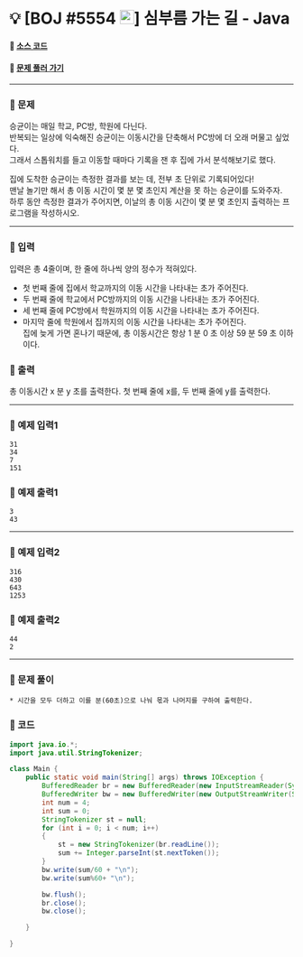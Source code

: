  # 💡 [BOJ #5554 <img src="https://d2gd6pc034wcta.cloudfront.net/tier/1-a.svg" width="25" height="25">]  심부름 가는 길 - Java 
#### :link: [소스 코드](https://github.com/nexusgh12/Algorithm/blob/main/BOJ_5554/BOJ_5554.java)  
#### :link: [문제 풀러 가기](https://www.acmicpc.net/problem/5554)

***
### :seedling: 문제
승균이는 매일 학교, PC방, 학원에 다닌다.  
반복되는 일상에 익숙해진 승균이는 이동시간을 단축해서 PC방에 더 오래 머물고 싶었다.  
그래서 스톱워치를 들고 이동할 때마다 기록을 잰 후 집에 가서 분석해보기로 했다.  
 
집에 도착한 승균이는 측정한 결과를 보는 데, 전부 초 단위로 기록되어있다!  
맨날 놀기만 해서 총 이동 시간이 몇 분 몇 초인지 계산을 못 하는 승균이를 도와주자.  
하루 동안 측정한 결과가 주어지면, 이날의 총 이동 시간이 몇 분 몇 초인지 출력하는 프로그램을 작성하시오.  

***
### :seedling: 입력
입력은 총 4줄이며, 한 줄에 하나씩 양의 정수가 적혀있다.  

- 첫 번째 줄에 집에서 학교까지의 이동 시간을 나타내는 초가 주어진다.  
- 두 번째 줄에 학교에서 PC방까지의 이동 시간을 나타내는 초가 주어진다.  
- 세 번째 줄에 PC방에서 학원까지의 이동 시간을 나타내는 초가 주어진다.   
- 마지막 줄에 학원에서 집까지의 이동 시간을 나타내는 초가 주어진다.  
집에 늦게 가면 혼나기 때문에, 총 이동시간은 항상 1 분 0 초 이상 59 분 59 초 이하이다.  

### :seedling: 출력
총 이동시간 x 분 y 초를 출력한다. 첫 번째 줄에 x를, 두 번째 줄에 y를 출력한다.  


***

### :seedling: 예제 입력1
```
31
34
7
151
```

### :seedling: 예제 출력1
```
3
43
```

***

### :seedling: 예제 입력2
```
316
430
643
1253
```

### :seedling: 예제 출력2
```
44
2
```


***


### :seedling: 문제 풀이
    * 시간을 모두 더하고 이를 분(60초)으로 나눠 몫과 나머지를 구하여 출력한다.

### :seedling: 코드
```java
import java.io.*;
import java.util.StringTokenizer;

class Main {
    public static void main(String[] args) throws IOException {
        BufferedReader br = new BufferedReader(new InputStreamReader(System.in));
        BufferedWriter bw = new BufferedWriter(new OutputStreamWriter(System.out));
        int num = 4;
        int sum = 0;
        StringTokenizer st = null;
        for (int i = 0; i < num; i++)
        {
            st = new StringTokenizer(br.readLine());
            sum += Integer.parseInt(st.nextToken());
        }
        bw.write(sum/60 + "\n");
        bw.write(sum%60+ "\n");

        bw.flush();
        br.close();
        bw.close();

    }

}
```
